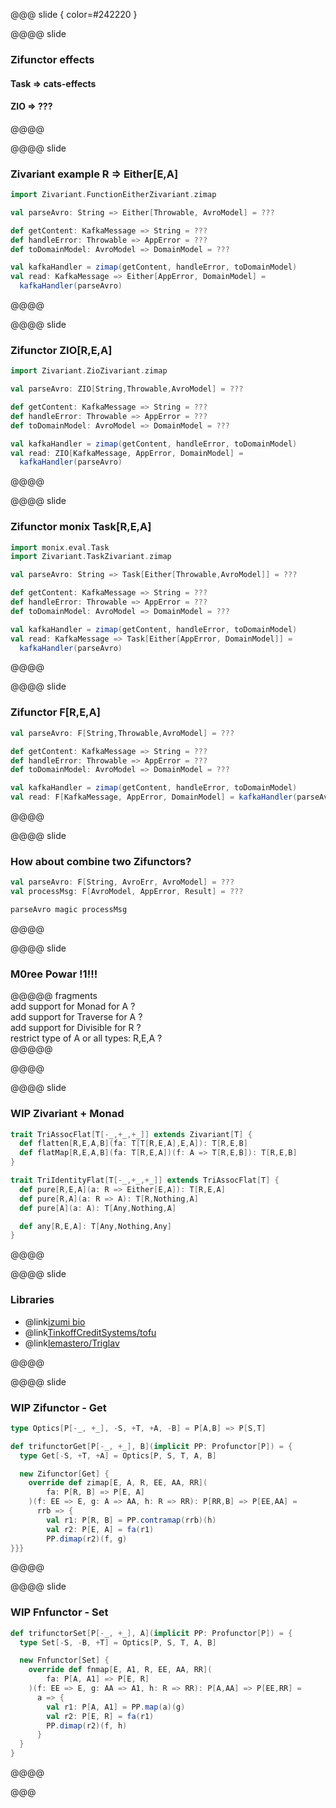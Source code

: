 @@@ slide { color=#242220 }

@@@@ slide

### Zifunctor effects

#### Task => cats-effects  
#### ZIO  => ???  

@@@@

@@@@ slide
    
### Zivariant example R => Either[E,A]

```scala
import Zivariant.FunctionEitherZivariant.zimap

val parseAvro: String => Either[Throwable, AvroModel] = ???

def getContent: KafkaMessage => String = ???
def handleError: Throwable => AppError = ???
def toDomainModel: AvroModel => DomainModel = ???

val kafkaHandler = zimap(getContent, handleError, toDomainModel)
val read: KafkaMessage => Either[AppError, DomainModel] =
  kafkaHandler(parseAvro)
```

@@@@

@@@@ slide

### Zifunctor ZIO[R,E,A]

```scala
import Zivariant.ZioZivariant.zimap

val parseAvro: ZIO[String,Throwable,AvroModel] = ???

def getContent: KafkaMessage => String = ???
def handleError: Throwable => AppError = ???
def toDomainModel: AvroModel => DomainModel = ???

val kafkaHandler = zimap(getContent, handleError, toDomainModel)
val read: ZIO[KafkaMessage, AppError, DomainModel] =
  kafkaHandler(parseAvro)
```

@@@@

@@@@ slide

### Zifunctor monix Task[R,E,A]

```scala
import monix.eval.Task
import Zivariant.TaskZivariant.zimap

val parseAvro: String => Task[Either[Throwable,AvroModel]] = ???

def getContent: KafkaMessage => String = ???
def handleError: Throwable => AppError = ???
def toDomainModel: AvroModel => DomainModel = ???

val kafkaHandler = zimap(getContent, handleError, toDomainModel)
val read: KafkaMessage => Task[Either[AppError, DomainModel]] =
  kafkaHandler(parseAvro)
```

@@@@

@@@@ slide

### Zifunctor F[R,E,A]

```scala
val parseAvro: F[String,Throwable,AvroModel] = ???

def getContent: KafkaMessage => String = ???
def handleError: Throwable => AppError = ???
def toDomainModel: AvroModel => DomainModel = ???

val kafkaHandler = zimap(getContent, handleError, toDomainModel)
val read: F[KafkaMessage, AppError, DomainModel] = kafkaHandler(parseAvro)
```

@@@@

@@@@ slide

### How about combine two Zifunctors?

```scala
val parseAvro: F[String, AvroErr, AvroModel] = ???
val processMsg: F[AvroModel, AppError, Result] = ???

parseAvro magic processMsg
```

@@@@

@@@@ slide

### M0ree Powar !1!!!

@@@@@ fragments  
add support for Monad for A ?  
add support for Traverse for A ?  
add support for Divisible for R ?  
restrict type of A or all types: R,E,A ?  
@@@@@

@@@@

@@@@ slide

### WIP Zivariant + Monad

```scala
trait TriAssocFlat[T[-_,+_,+_]] extends Zivariant[T] {
  def flatten[R,E,A,B](fa: T[T[R,E,A],E,A]): T[R,E,B]
  def flatMap[R,E,A,B](fa: T[R,E,A])(f: A => T[R,E,B]): T[R,E,B]
}

trait TriIdentityFlat[T[-_,+_,+_]] extends TriAssocFlat[T] {
  def pure[R,E,A](a: R => Either[E,A]): T[R,E,A]
  def pure[R,A](a: R => A): T[R,Nothing,A]
  def pure[A](a: A): T[Any,Nothing,A]

  def any[R,E,A]: T[Any,Nothing,Any]
}
```

@@@@

@@@@ slide

### Libraries

* @link[izumi bio](https://izumi.7mind.io/bio)  
* @link[TinkoffCreditSystems/tofu](https://github.com/TinkoffCreditSystems/tofu)
* @link[lemastero/Triglav](https://github.com/lemastero/Triglav)    

@@@@

@@@@ slide

### WIP Zifunctor - Get

```scala
type Optics[P[-_, +_], -S, +T, +A, -B] = P[A,B] => P[S,T]

def trifunctorGet[P[-_, +_], B](implicit PP: Profunctor[P]) = {
  type Get[-S, +T, +A] = Optics[P, S, T, A, B]

  new Zifunctor[Get] {
    override def zimap[E, A, R, EE, AA, RR](
        fa: P[R, B] => P[E, A]
    )(f: EE => E, g: A => AA, h: R => RR): P[RR,B] => P[EE,AA] =
      rrb => {
        val r1: P[R, B] = PP.contramap(rrb)(h)
        val r2: P[E, A] = fa(r1)
        PP.dimap(r2)(f, g)
}}}
```

@@@@

@@@@ slide

### WIP Fnfunctor - Set

```scala
def trifunctorSet[P[-_, +_], A](implicit PP: Profunctor[P]) = {
  type Set[-S, -B, +T] = Optics[P, S, T, A, B]

  new Fnfunctor[Set] {
    override def fnmap[E, A1, R, EE, AA, RR](
        fa: P[A, A1] => P[E, R]
    )(f: EE => E, g: AA => A1, h: R => RR): P[A,AA] => P[EE,RR] =
      a => {
        val r1: P[A, A1] = PP.map(a)(g)
        val r2: P[E, R] = fa(r1)
        PP.dimap(r2)(f, h)
      }
  }
}
```

@@@@

@@@